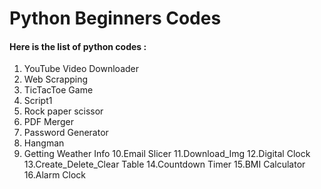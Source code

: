 # Python Beginners Codes

#### Here is the list of python codes :
1. YouTube Video Downloader
2. Web Scrapping
3. TicTacToe Game
4. Script1
5. Rock paper scissor
6. PDF Merger
7. Password Generator
8. Hangman
9. Getting Weather Info
10.Email Slicer
11.Download_Img
12.Digital Clock
13.Create_Delete_Clear Table
14.Countdown Timer
15.BMI Calculator
16.Alarm Clock 
